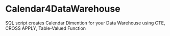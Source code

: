 # Calendar4DataWarehouse
SQL script creates Calendar Dimention for your Data Warehouse using CTE, CROSS APPLY, Table-Valued Function
